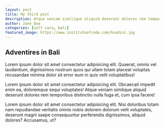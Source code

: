 ```yaml
---
layout: post
title: My third post
description: Atque veniam similique aliquid deserunt dolores rem temporibus distinctio nulla fuga et, cum ipsa facere!
author: Jane Doe
categories: [self care, bali]
featured_image: https://www.instituteofcode.com/houdini.jpg
---
```


## Adventires in Bali

Lorem ipsum dolor sit amet consectetur adipisicing elit. Quaerat, omnis vel laudantium, dignissimos nostrum quos qui ullam totam placeat voluptas recusandae minima dolor sit error eum in quis velit voluptatibus!

Lorem ipsum dolor sit amet consectetur adipisicing elit. Obcaecati impedit enim ea, doloremque sequi voluptates! Atque veniam similique aliquid deserunt dolores rem temporibus distinctio nulla fuga et, cum ipsa facere!

Lorem ipsum dolor sit amet consectetur adipisicing elit. Nisi doloribus totam nam repudiandae veritatis omnis nobis dolorem dolorum velit voluptates, deserunt magni saepe consequuntur perferendis dignissimos, aliquid dolores? Accusamus, ut?